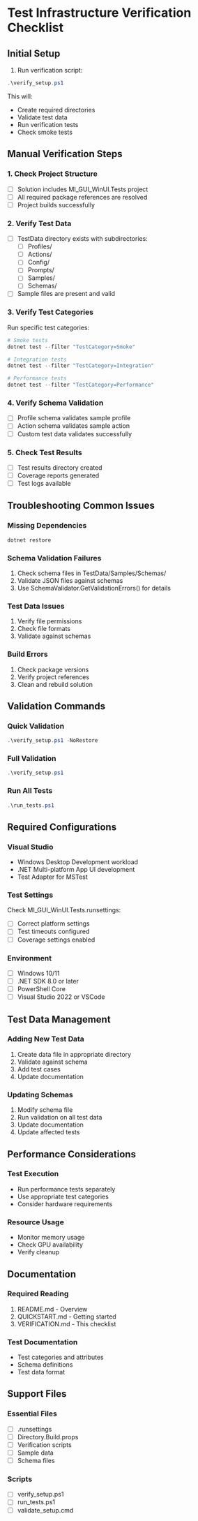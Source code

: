 # Test Infrastructure Verification Checklist

## Initial Setup

1. Run verification script:
```powershell
.\verify_setup.ps1
```

This will:
- Create required directories
- Validate test data
- Run verification tests
- Check smoke tests

## Manual Verification Steps

### 1. Check Project Structure
- [ ] Solution includes MI_GUI_WinUI.Tests project
- [ ] All required package references are resolved
- [ ] Project builds successfully

### 2. Verify Test Data
- [ ] TestData directory exists with subdirectories:
  - [ ] Profiles/
  - [ ] Actions/
  - [ ] Config/
  - [ ] Prompts/
  - [ ] Samples/
  - [ ] Schemas/
- [ ] Sample files are present and valid

### 3. Verify Test Categories
Run specific test categories:
```powershell
# Smoke tests
dotnet test --filter "TestCategory=Smoke"

# Integration tests
dotnet test --filter "TestCategory=Integration"

# Performance tests
dotnet test --filter "TestCategory=Performance"
```

### 4. Verify Schema Validation
- [ ] Profile schema validates sample profile
- [ ] Action schema validates sample action
- [ ] Custom test data validates successfully

### 5. Check Test Results
- [ ] Test results directory created
- [ ] Coverage reports generated
- [ ] Test logs available

## Troubleshooting Common Issues

### Missing Dependencies
```powershell
dotnet restore
```

### Schema Validation Failures
1. Check schema files in TestData/Samples/Schemas/
2. Validate JSON files against schemas
3. Use SchemaValidator.GetValidationErrors() for details

### Test Data Issues
1. Verify file permissions
2. Check file formats
3. Validate against schemas

### Build Errors
1. Check package versions
2. Verify project references
3. Clean and rebuild solution

## Validation Commands

### Quick Validation
```powershell
.\verify_setup.ps1 -NoRestore
```

### Full Validation
```powershell
.\verify_setup.ps1
```

### Run All Tests
```powershell
.\run_tests.ps1
```

## Required Configurations

### Visual Studio
- Windows Desktop Development workload
- .NET Multi-platform App UI development
- Test Adapter for MSTest

### Test Settings
Check MI_GUI_WinUI.Tests.runsettings:
- [ ] Correct platform settings
- [ ] Test timeouts configured
- [ ] Coverage settings enabled

### Environment
- [ ] Windows 10/11
- [ ] .NET SDK 8.0 or later
- [ ] PowerShell Core
- [ ] Visual Studio 2022 or VSCode

## Test Data Management

### Adding New Test Data
1. Create data file in appropriate directory
2. Validate against schema
3. Add test cases
4. Update documentation

### Updating Schemas
1. Modify schema file
2. Run validation on all test data
3. Update documentation
4. Update affected tests

## Performance Considerations

### Test Execution
- Run performance tests separately
- Use appropriate test categories
- Consider hardware requirements

### Resource Usage
- Monitor memory usage
- Check GPU availability
- Verify cleanup

## Documentation

### Required Reading
1. README.md - Overview
2. QUICKSTART.md - Getting started
3. VERIFICATION.md - This checklist

### Test Documentation
- Test categories and attributes
- Schema definitions
- Test data format

## Support Files

### Essential Files
- [ ] .runsettings
- [ ] Directory.Build.props
- [ ] Verification scripts
- [ ] Sample data
- [ ] Schema files

### Scripts
- [ ] verify_setup.ps1
- [ ] run_tests.ps1
- [ ] validate_setup.cmd